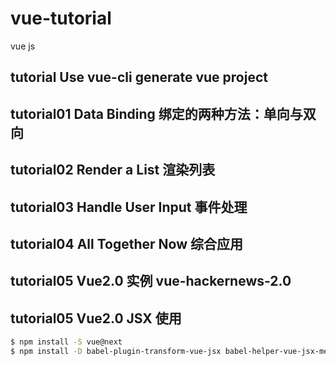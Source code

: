 # vue-tutorial
vue js
## tutorial Use vue-cli generate vue project
## tutorial01 Data Binding 绑定的两种方法：单向与双向
## tutorial02 Render a List 渲染列表
## tutorial03 Handle User Input 事件处理
## tutorial04 All Together Now 综合应用
## tutorial05 Vue2.0 实例 vue-hackernews-2.0
## tutorial05 Vue2.0 JSX 使用
```sh
$ npm install -S vue@next
$ npm install -D babel-plugin-transform-vue-jsx babel-helper-vue-jsx-merge-props babel-plugin-syntax-jsx  babel-core babel-loader babel-preset-es2015 babel-preset-stage-2 webpack@beta
```
